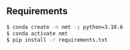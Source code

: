 ## Requirements

```bash
$ conda create -n nmt -y python=3.10.6
$ conda activate nmt
$ pip install -r requirements.txt
```
